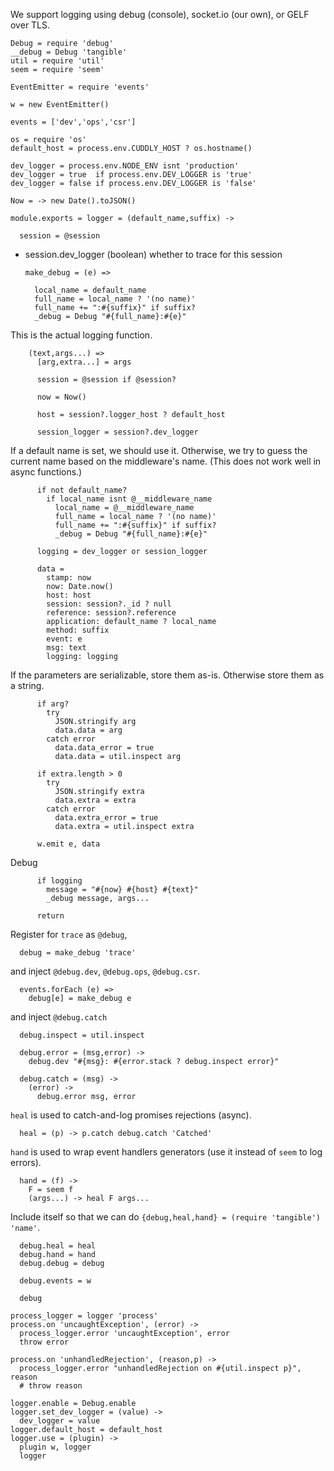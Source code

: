 We support logging using debug (console), socket.io (our own), or GELF over TLS.

    Debug = require 'debug'
    __debug = Debug 'tangible'
    util = require 'util'
    seem = require 'seem'

    EventEmitter = require 'events'

    w = new EventEmitter()

    events = ['dev','ops','csr']

    os = require 'os'
    default_host = process.env.CUDDLY_HOST ? os.hostname()

    dev_logger = process.env.NODE_ENV isnt 'production'
    dev_logger = true  if process.env.DEV_LOGGER is 'true'
    dev_logger = false if process.env.DEV_LOGGER is 'false'

    Now = -> new Date().toJSON()

    module.exports = logger = (default_name,suffix) ->

      session = @session

* session.dev_logger (boolean) whether to trace for this session

      make_debug = (e) =>

        local_name = default_name
        full_name = local_name ? '(no name)'
        full_name += ":#{suffix}" if suffix?
        _debug = Debug "#{full_name}:#{e}"

This is the actual logging function.

        (text,args...) =>
          [arg,extra...] = args

          session = @session if @session?

          now = Now()

          host = session?.logger_host ? default_host

          session_logger = session?.dev_logger

If a default name is set, we should use it.
Otherwise, we try to guess the current name based on the middleware's name. (This does not work well in async functions.)

          if not default_name?
            if local_name isnt @__middleware_name
              local_name = @__middleware_name
              full_name = local_name ? '(no name)'
              full_name += ":#{suffix}" if suffix?
              _debug = Debug "#{full_name}:#{e}"

          logging = dev_logger or session_logger

          data =
            stamp: now
            now: Date.now()
            host: host
            session: session?._id ? null
            reference: session?.reference
            application: default_name ? local_name
            method: suffix
            event: e
            msg: text
            logging: logging

If the parameters are serializable, store them as-is.
Otherwise store them as a string.

          if arg?
            try
              JSON.stringify arg
              data.data = arg
            catch error
              data.data_error = true
              data.data = util.inspect arg

          if extra.length > 0
            try
              JSON.stringify extra
              data.extra = extra
            catch error
              data.extra_error = true
              data.extra = util.inspect extra

          w.emit e, data

Debug

          if logging
            message = "#{now} #{host} #{text}"
            _debug message, args...

          return

Register for `trace` as `@debug`,

      debug = make_debug 'trace'

and inject `@debug.dev`, `@debug.ops`, `@debug.csr`.

      events.forEach (e) =>
        debug[e] = make_debug e

and inject `@debug.catch`

      debug.inspect = util.inspect

      debug.error = (msg,error) ->
        debug.dev "#{msg}: #{error.stack ? debug.inspect error}"

      debug.catch = (msg) ->
        (error) ->
          debug.error msg, error

`heal` is used to catch-and-log promises rejections (async).

      heal = (p) -> p.catch debug.catch 'Catched'

`hand` is used to wrap event handlers generators (use it instead of `seem` to log errors).

      hand = (f) ->
        F = seem f
        (args...) -> heal F args...

Include itself so that we can do `{debug,heal,hand} = (require 'tangible') 'name'`.

      debug.heal = heal
      debug.hand = hand
      debug.debug = debug

      debug.events = w

      debug

    process_logger = logger 'process'
    process.on 'uncaughtException', (error) ->
      process_logger.error 'uncaughtException', error
      throw error

    process.on 'unhandledRejection', (reason,p) ->
      process_logger.error "unhandledRejection on #{util.inspect p}", reason
      # throw reason

    logger.enable = Debug.enable
    logger.set_dev_logger = (value) ->
      dev_logger = value
    logger.default_host = default_host
    logger.use = (plugin) ->
      plugin w, logger
      logger
